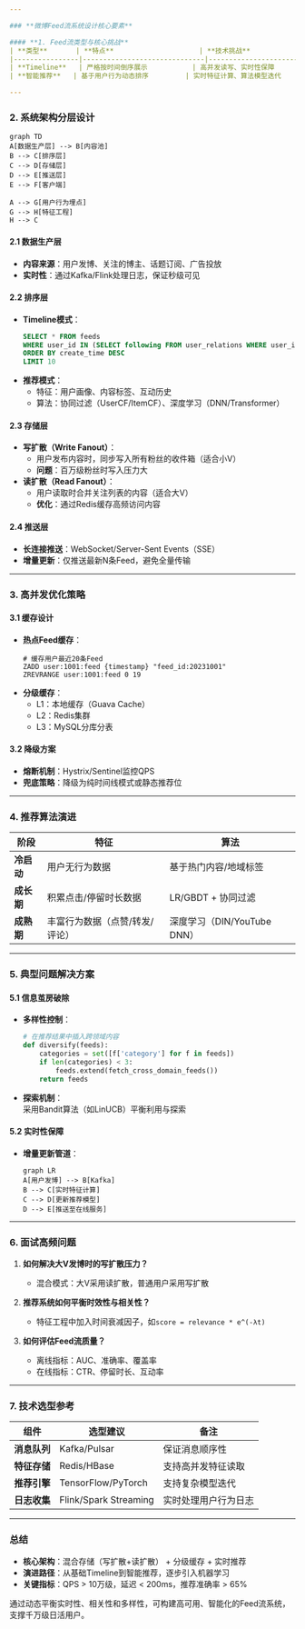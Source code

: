 ```yaml
---

### **微博Feed流系统设计核心要素**

#### **1. Feed流类型与核心挑战**
| **类型**       | **特点**                     | **技术挑战**                     |
|----------------|------------------------------|----------------------------------|
| **Timeline**   | 严格按时间倒序展示           | 高并发读写、实时性保障           |
| **智能推荐**   | 基于用户行为动态排序         | 实时特征计算、算法模型迭代       |

---
```


### **2. 系统架构分层设计**
```mermaid
graph TD
A[数据生产层] --> B[内容池]
B --> C[排序层]
C --> D[存储层]
D --> E[推送层]
E --> F[客户端]

A --> G[用户行为埋点]
G --> H[特征工程]
H --> C
```

#### **2.1 数据生产层**
- **内容来源**：用户发博、关注的博主、话题订阅、广告投放
- **实时性**：通过Kafka/Flink处理日志，保证秒级可见

#### **2.2 排序层**
- **Timeline模式**：  
  ```sql
  SELECT * FROM feeds 
  WHERE user_id IN (SELECT following FROM user_relations WHERE user_id=?) 
  ORDER BY create_time DESC 
  LIMIT 10
  ```
- **推荐模式**：  
  - 特征：用户画像、内容标签、互动历史
  - 算法：协同过滤（UserCF/ItemCF）、深度学习（DNN/Transformer）

#### **2.3 存储层**
- **写扩散（Write Fanout）**：  
  - 用户发布内容时，同步写入所有粉丝的收件箱（适合小V）
  - **问题**：百万级粉丝时写入压力大
- **读扩散（Read Fanout）**：  
  - 用户读取时合并关注列表的内容（适合大V）
  - **优化**：通过Redis缓存高频访问内容

#### **2.4 推送层**
- **长连接推送**：WebSocket/Server-Sent Events（SSE）
- **增量更新**：仅推送最新N条Feed，避免全量传输

---

### **3. 高并发优化策略**
#### **3.1 缓存设计**
- **热点Feed缓存**：  
  ```redis
  # 缓存用户最近20条Feed
  ZADD user:1001:feed {timestamp} "feed_id:20231001"
  ZREVRANGE user:1001:feed 0 19
  ```
- **分级缓存**：  
  - L1：本地缓存（Guava Cache）
  - L2：Redis集群
  - L3：MySQL分库分表

#### **3.2 降级方案**
- **熔断机制**：Hystrix/Sentinel监控QPS
- **兜底策略**：降级为纯时间线模式或静态推荐位

---

### **4. 推荐算法演进**
| **阶段**   | **特征**                       | **算法**                    |
| ---------- | ------------------------------ | --------------------------- |
| **冷启动** | 用户无行为数据                 | 基于热门内容/地域标签       |
| **成长期** | 积累点击/停留时长数据          | LR/GBDT + 协同过滤          |
| **成熟期** | 丰富行为数据（点赞/转发/评论） | 深度学习（DIN/YouTube DNN） |

---

### **5. 典型问题解决方案**
#### **5.1 信息茧房破除**
- **多样性控制**：  
  ```python
  # 在推荐结果中插入跨领域内容
  def diversify(feeds):
      categories = set([f['category'] for f in feeds])
      if len(categories) < 3:
          feeds.extend(fetch_cross_domain_feeds())
      return feeds
  ```
- **探索机制**：  
  采用Bandit算法（如LinUCB）平衡利用与探索

#### **5.2 实时性保障**
- **增量更新管道**：  
  ```mermaid
  graph LR
  A[用户发博] --> B[Kafka]
  B --> C[实时特征计算]
  C --> D[更新推荐模型]
  D --> E[推送至在线服务]
  ```

---

### **6. 面试高频问题**
1. **如何解决大V发博时的写扩散压力？**  
   - 混合模式：大V采用读扩散，普通用户采用写扩散

2. **推荐系统如何平衡时效性与相关性？**  
   - 特征工程中加入时间衰减因子，如`score = relevance * e^(-λt)`

3. **如何评估Feed流质量？**  
   - 离线指标：AUC、准确率、覆盖率
   - 在线指标：CTR、停留时长、互动率

---

### **7. 技术选型参考**
| **组件**     | **选型建议**          | **备注**             |
| ------------ | --------------------- | -------------------- |
| **消息队列** | Kafka/Pulsar          | 保证消息顺序性       |
| **特征存储** | Redis/HBase           | 支持高并发特征读取   |
| **推荐引擎** | TensorFlow/PyTorch    | 支持复杂模型迭代     |
| **日志收集** | Flink/Spark Streaming | 实时处理用户行为日志 |

---

### **总结**
- **核心架构**：混合存储（写扩散+读扩散） + 分级缓存 + 实时推荐
- **演进路径**：从基础Timeline到智能推荐，逐步引入机器学习
- **关键指标**：QPS > 10万级，延迟 < 200ms，推荐准确率 > 65%

通过动态平衡实时性、相关性和多样性，可构建高可用、智能化的Feed流系统，支撑千万级日活用户。